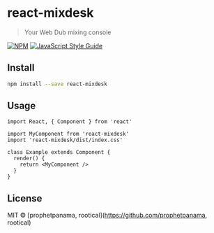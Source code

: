 # react-mixdesk

> Your Web Dub mixing console

[![NPM](https://img.shields.io/npm/v/react-mixdesk.svg)](https://www.npmjs.com/package/react-mixdesk) [![JavaScript Style Guide](https://img.shields.io/badge/code_style-standard-brightgreen.svg)](https://standardjs.com)

## Install

```bash
npm install --save react-mixdesk
```

## Usage

```tsx
import React, { Component } from 'react'

import MyComponent from 'react-mixdesk'
import 'react-mixdesk/dist/index.css'

class Example extends Component {
  render() {
    return <MyComponent />
  }
}
```

## License

MIT © [prophetpanama, rootical](https://github.com/prophetpanama, rootical)
